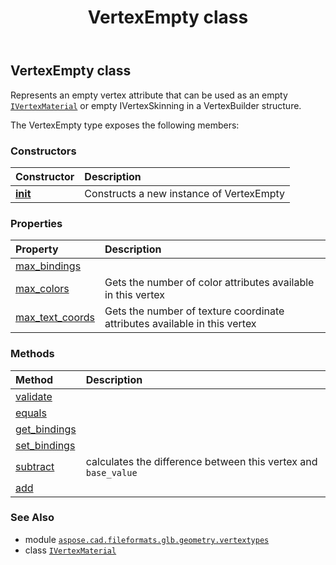 ﻿---
title: VertexEmpty class
second_title: Aspose.CAD for Python via .NET API References
description: 
type: docs
weight: 110
url: /python-net/aspose.cad.fileformats.glb.geometry.vertextypes/vertexempty/
is_root: false
---

## VertexEmpty class

Represents an empty vertex attribute that can be used as an
empty [`IVertexMaterial`](/cad/python-net/aspose.cad.fileformats.glb.geometry.vertextypes/ivertexmaterial) or empty IVertexSkinning
in a VertexBuilder structure.



The VertexEmpty type exposes the following members:

### Constructors
| Constructor | Description |
| :- | :- |
| [__init__](/cad/python-net/aspose.cad.fileformats.glb.geometry.vertextypes/vertexempty/__init__/#) | Constructs a new instance of VertexEmpty |


### Properties
| Property | Description |
| :- | :- |
| [max_bindings](/cad/python-net/aspose.cad.fileformats.glb.geometry.vertextypes/vertexempty/max_bindings) |  |
| [max_colors](/cad/python-net/aspose.cad.fileformats.glb.geometry.vertextypes/vertexempty/max_colors) | Gets the number of color attributes available in this vertex |
| [max_text_coords](/cad/python-net/aspose.cad.fileformats.glb.geometry.vertextypes/vertexempty/max_text_coords) | Gets the number of texture coordinate attributes available in this vertex |


### Methods
| Method | Description |
| :- | :- |
| [validate](/cad/python-net/aspose.cad.fileformats.glb.geometry.vertextypes/vertexempty/validate/#) |  |
| [equals](/cad/python-net/aspose.cad.fileformats.glb.geometry.vertextypes/vertexempty/equals/#aspose.cad.fileformats.glb.geometry.vertextypes.VertexEmpty) |  |
| [get_bindings](/cad/python-net/aspose.cad.fileformats.glb.geometry.vertextypes/vertexempty/get_bindings/#) |  |
| [set_bindings](/cad/python-net/aspose.cad.fileformats.glb.geometry.vertextypes/vertexempty/set_bindings/#any) |  |
| [subtract](/cad/python-net/aspose.cad.fileformats.glb.geometry.vertextypes/vertexempty/subtract/#aspose.cad.fileformats.glb.geometry.vertextypes.IVertexMaterial) | calculates the difference between this vertex and `base_value` |
| [add](/cad/python-net/aspose.cad.fileformats.glb.geometry.vertextypes/vertexempty/add/#any) |  |



### See Also
* module [`aspose.cad.fileformats.glb.geometry.vertextypes`](..)
* class [`IVertexMaterial`](/cad/python-net/aspose.cad.fileformats.glb.geometry.vertextypes/ivertexmaterial)
